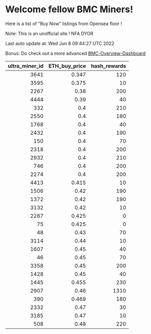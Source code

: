 # Welcome fellow BMC Miners!
Here is a list of "Buy Now" listings from Opensea floor !

Note: This is an unofficial site ! NFA DYOR

Last auto update at: Wed Jun  8 09:44:27 UTC 2022

Bonus: Do check out a more advanced [BMC-Overview-Dashboard](https://dune.com/defifunk/BMC-Overview-Dashboard)


|   ultra_miner_id |   ETH_buy_price |   hash_rewards |
|-----------------:|----------------:|---------------:|
|             3641 |           0.347 |            120 |
|             3595 |           0.375 |             10 |
|             2267 |           0.38  |            200 |
|             4444 |           0.39  |             40 |
|              332 |           0.4   |            210 |
|             2550 |           0.4   |            180 |
|             1768 |           0.4   |             40 |
|             2432 |           0.4   |            190 |
|              150 |           0.4   |             70 |
|             2318 |           0.4   |            200 |
|             2932 |           0.4   |            210 |
|              746 |           0.4   |            200 |
|             2274 |           0.4   |            200 |
|             4413 |           0.415 |             10 |
|             1506 |           0.42  |            190 |
|             1372 |           0.42  |            190 |
|             3132 |           0.42  |             10 |
|             2287 |           0.425 |              0 |
|               75 |           0.425 |              0 |
|               48 |           0.43  |             70 |
|             3114 |           0.44  |             10 |
|             1607 |           0.45  |             40 |
|               46 |           0.45  |             70 |
|             3358 |           0.45  |            200 |
|             1428 |           0.45  |             40 |
|             1445 |           0.455 |            230 |
|             2907 |           0.46  |           1310 |
|              390 |           0.469 |            180 |
|             2332 |           0.47  |             30 |
|             3185 |           0.47  |             10 |
|              508 |           0.48  |            220 |